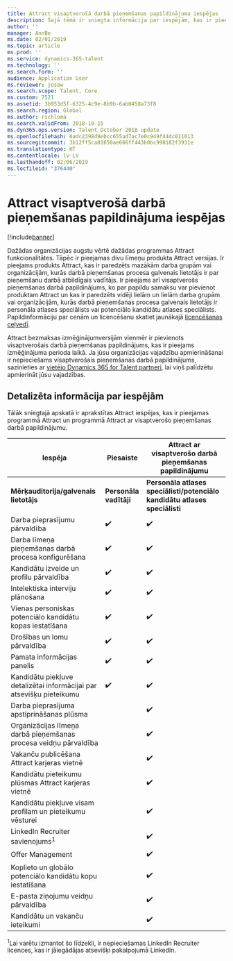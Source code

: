 ```yaml
---
title: Attract visaptverošā darbā pieņemšanas papildinājuma iespējas
description: Šajā tēmā ir sniegta informācija par iespējām, kas ir pieejamas programmā Microsoft Dynamics 365 for Talent Attract ar visaptverošo darbā pieņemšanas papildinājumu.
author: ''
manager: AnnBe
ms.date: 02/01/2019
ms.topic: article
ms.prod: ''
ms.service: dynamics-365-talent
ms.technology: ''
ms.search.form: ''
audience: Application User
ms.reviewer: josaw
ms.search.scope: Talent, Core
ms.custom: 7521
ms.assetid: 3b953d5f-6325-4c9e-8b9b-6ab0458a73f8
ms.search.region: Global
ms.author: rschloma
ms.search.validFrom: 2018-10-15
ms.dyn365.ops.version: Talent October 2018 update
ms.openlocfilehash: 6adc2398d9ebcc655ad7ac7e0c949f44dc011013
ms.sourcegitcommit: 3b12ff5ca81650ae666ff443b0bc998182f3931e
ms.translationtype: HT
ms.contentlocale: lv-LV
ms.lasthandoff: 02/06/2019
ms.locfileid: "376440"
---
```

# <a name="attract-comprehensive-hiring-add-on-capabilities"></a>Attract visaptverošā darbā pieņemšanas papildinājuma iespējas

[!include[banner](../includes/banner.md)]

Dažādas organizācijas augstu vērtē dažādas programmas Attract funkcionalitātes. Tāpēc ir pieejamas divu līmeņu produkta Attract versijas. Ir pieejams produkts Attract, kas ir paredzēts mazākām darba grupām vai organizācijām, kurās darbā pieņemšanas procesa galvenais lietotājs ir par pieņemšanu darbā atbildīgais vadītājs. Ir pieejams arī visaptverošs pieņemšanas darbā papildinājums, ko par papildu samaksu var pievienot produktam Attract un kas ir paredzēts vidēji lielām un lielām darba grupām vai organizācijām, kurās darbā pieņemšanas procesa galvenais lietotājs ir personāla atlases speciālists vai potenciālo kandidātu atlases speciālists.
Papildinformāciju par cenām un licencēšanu skatiet jaunākajā [licencēšanas ceļvedī](https://mbs.microsoft.com/Files/public/365/Dynamics365LicensingGuide.pdf).

Attract bezmaksas izmēģinājumversijām vienmēr ir pievienots visaptverošais darbā pieņemšanas papildinājums, kas ir pieejams izmēģinājuma perioda laikā. Ja jūsu organizācijas vajadzību apmierināšanai ir nepieciešams visaptverošais pieņemšanas darbā papildinājums, sazinieties ar [vietējo Dynamics 365 for Talent partneri](https://dynamics.microsoft.com/partners/find-a-partner/), lai viņš palīdzētu apmierināt jūsu vajadzības.

## <a name="capability-details"></a>Detalizēta informācija par iespējām

Tālāk sniegtajā apskatā ir aprakstītas Attract iespējas, kas ir pieejamas programmā Attract un programmā Attract ar visaptverošo pieņemšanas darbā papildinājumu.

| **Iespēja**                                           | **Piesaiste**         | **Attract ar visaptverošo darbā pieņemšanas papildinājumu** |
|----------------------------------------------------------|---------------------|---------------------------------------|
| **Mērķauditorija/galvenais** **lietotājs**                      | **Personāla vadītāji** | **Personāla atlases speciālisti/potenciālo kandidātu atlases speciālisti**    |
| Darba pieprasījumu pārvaldība                                | :heavy_check_mark:   | :heavy_check_mark:                    |
| Darba līmeņa pieņemšanas darbā procesa konfigurēšana                    | :heavy_check_mark:   | :heavy_check_mark:                    |
| Kandidātu izveide un profilu pārvaldība                  | :heavy_check_mark:   | :heavy_check_mark:                    |
| Intelektiska interviju plānošana                         | :heavy_check_mark:  | :heavy_check_mark:                    |
| Vienas personiskas potenciālo kandidātu kopas iestatīšana                        | :heavy_check_mark:   | :heavy_check_mark:                    |
| Drošības un lomu pārvaldība                              | :heavy_check_mark:   | :heavy_check_mark:                    |
| Pamata informācijas panelis                                          | :heavy_check_mark:   | :heavy_check_mark:                    |
| Kandidātu piekļuve detalizētai informācijai par atsevišķu pieteikumu        | :heavy_check_mark:   | :heavy_check_mark:                    |
| Darba pieprasījuma apstiprināšanas plūsma                             |                     | :heavy_check_mark:                    |
| Organizācijas līmeņa darbā pieņemšanas procesa veidņu pārvaldība    |                     | :heavy_check_mark:                    |
| Vakanču publicēšana Attract karjeras vietnē                       |                     | :heavy_check_mark:                    |
| Kandidātu pieteikumu plūsmas Attract karjeras vietnē   |                      | :heavy_check_mark:                    |
| Kandidātu piekļuve visam profilam un pieteikumu vēsturei |                     | :heavy_check_mark:                    |
| LinkedIn Recruiter savienojums<sup>1</sup>                |                     | :heavy_check_mark:                    |
| Offer Management                                         |                     | :heavy_check_mark:                    |
| Koplieto un globālo potenciālo kandidātu kopu iestatīšana                     |                     | :heavy_check_mark:                    |
| E-pasta ziņojumu veidņu pārvaldība                                |                     | :heavy_check_mark:                    |
| Kandidātu un vakanču ieteikumi                        |                     | :heavy_check_mark:                    |


<sup>1</sup>Lai varētu izmantot šo līdzekli, ir nepieciešamas LinkedIn Recruiter licences, kas ir jāiegādājas atsevišķi pakalpojumā LinkedIn.
